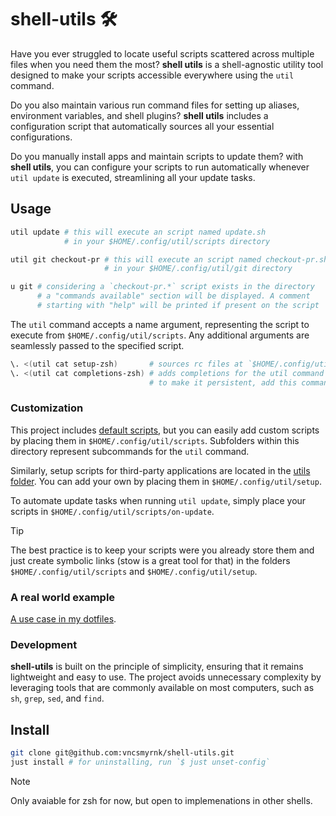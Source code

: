 # shell-utils 🛠️

Have you ever struggled to locate useful scripts scattered across multiple files when you need them the most? **shell utils** is a shell-agnostic utility tool designed to make your scripts accessible everywhere using the `util` command.

Do you also maintain various run command files for setting up aliases, environment variables, and shell plugins? **shell utils** includes a configuration script that automatically sources all your essential configurations.

Do you manually install apps and maintain scripts to update them? with **shell utils**, you can configure your scripts to run automatically whenever `util update` is executed, streamlining all your update tasks.

## Usage

```sh
util update # this will execute an script named update.sh
            # in your $HOME/.config/util/scripts directory

util git checkout-pr # this will execute an script named checkout-pr.sh
                     # in your $HOME/.config/util/git directory

u git # considering a `checkout-pr.*` script exists in the directory
      # a "commands available" section will be displayed. A comment
      # starting with "help" will be printed if present on the script
```

The `util` command accepts a name argument, representing the script to execute from `$HOME/.config/util/scripts`. Any additional arguments are seamlessly passed to the specified script.

```sh
\. <(util cat setup-zsh)       # sources rc files at `$HOME/.config/util/setup` for zsh
\. <(util cat completions-zsh) # adds completions for the util command for zsh
                               # to make it persistent, add this commands to your `$HOME/.zshrc`
```

### Customization

This project includes [default scripts](https://github.com/vncsmyrnk/shell-utils/tree/main/defaults), but you can easily add custom scripts by placing them in `$HOME/.config/util/scripts`. Subfolders within this directory represent subcommands for the `util` command.

Similarly, setup scripts for third-party applications are located in the [utils folder](https://github.com/vncsmyrnk/shell-utils/tree/main/utils). You can add your own by placing them in `$HOME/.config/util/setup`.

To automate update tasks when running `util update`, simply place your scripts in `$HOME/.config/util/scripts/on-update`.

> [!TIP]
> The best practice is to keep your scripts were you already store them and just create symbolic links (stow is a great tool for that) in the folders `$HOME/.config/util/scripts` and `$HOME/.config/util/setup`.

### A real world example

[A use case in my dotfiles](https://github.com/vncsmyrnk/dotfiles).

### Development

**shell-utils** is built on the principle of simplicity, ensuring that it remains lightweight and easy to use. The project avoids unnecessary complexity by leveraging tools that are commonly available on most computers, such as `sh`, `grep`, `sed`, and `find`.

## Install

```sh
git clone git@github.com:vncsmyrnk/shell-utils.git
just install # for uninstalling, run `$ just unset-config`
```

> [!NOTE]
> Only avaiable for zsh for now, but open to implemenations in other shells.
